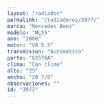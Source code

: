 ```yaml
---
layout: "radiador"
permalink: "/radiadores/3977/"
marca: "Mercedes Benz"
modelo: "ML55"
ano: "2006"
motor: "V8 5.5"
transmision: "Automática"
parte: "62576A"
clima: "Con clima"
alto: "25"
ancho: "20 7/8"
observaciones: ""
id: "3977"
---
```


